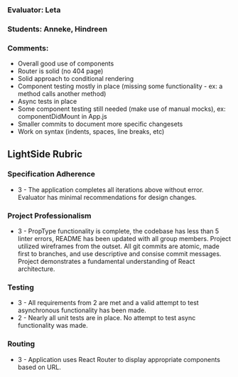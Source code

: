 ### Evaluator: Leta
### Students: Anneke, Hindreen
### Comments:

* Overall good use of components
* Router is solid (no 404 page)
* Solid approach to conditional rendering
* Component testing mostly in place (missing some functionality - ex: a method calls another method)
* Async tests in place
* Some component testing still needed (make use of manual mocks), ex: componentDidMount in App.js
* Smaller commits to document more specific changesets
* Work on syntax (indents, spaces, line breaks, etc)

## LightSide Rubric

### Specification Adherence

* 3 - The application completes all iterations above without error. Evaluator has minimal
  recommendations for design changes.

### Project Professionalism

* 3 - PropType functionality is complete, the codebase has less than 5 linter
  errors, README has been updated with all group members. Project utilized
  wireframes from the outset. All git commits are atomic, made first to
  branches, and use descriptive and consise commit messages. Project
  demonstrates a fundamental understanding of React architecture.

### Testing

* 3 - All requirements from 2 are met and a valid attempt to test asynchronous functionality has been made.
* 2 - Nearly all unit tests are in place. No attempt to test async functionality was made.

### Routing

* 3 - Application uses React Router to display appropriate components based on URL.
